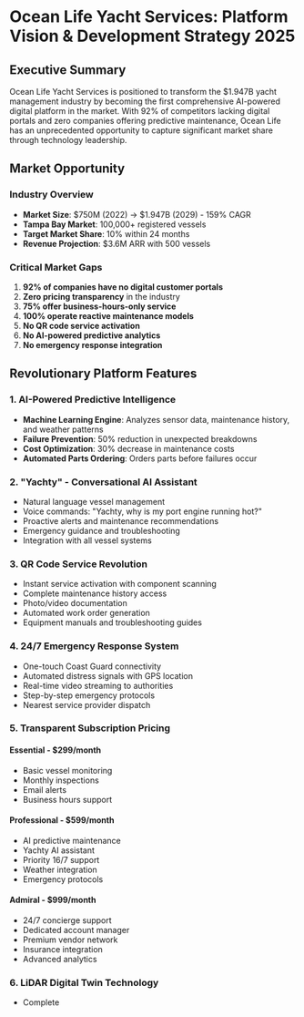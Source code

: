 # Ocean Life Yacht Services: Platform Vision & Development Strategy 2025

## Executive Summary

Ocean Life Yacht Services is positioned to transform the $1.947B yacht management industry by becoming the first comprehensive AI-powered digital platform in the market. With 92% of competitors lacking digital portals and zero companies offering predictive maintenance, Ocean Life has an unprecedented opportunity to capture significant market share through technology leadership.

## Market Opportunity

### Industry Overview
- **Market Size**: $750M (2022) → $1.947B (2029) - 159% CAGR
- **Tampa Bay Market**: 100,000+ registered vessels
- **Target Market Share**: 10% within 24 months
- **Revenue Projection**: $3.6M ARR with 500 vessels

### Critical Market Gaps
1. **92% of companies have no digital customer portals**
2. **Zero pricing transparency** in the industry
3. **75% offer business-hours-only service**
4. **100% operate reactive maintenance models**
5. **No QR code service activation**
6. **No AI-powered predictive analytics**
7. **No emergency response integration**

## Revolutionary Platform Features

### 1. AI-Powered Predictive Intelligence
- **Machine Learning Engine**: Analyzes sensor data, maintenance history, and weather patterns
- **Failure Prevention**: 50% reduction in unexpected breakdowns
- **Cost Optimization**: 30% decrease in maintenance costs
- **Automated Parts Ordering**: Orders parts before failures occur

### 2. "Yachty" - Conversational AI Assistant
- Natural language vessel management
- Voice commands: "Yachty, why is my port engine running hot?"
- Proactive alerts and maintenance recommendations
- Emergency guidance and troubleshooting
- Integration with all vessel systems

### 3. QR Code Service Revolution
- Instant service activation with component scanning
- Complete maintenance history access
- Photo/video documentation
- Automated work order generation
- Equipment manuals and troubleshooting guides

### 4. 24/7 Emergency Response System
- One-touch Coast Guard connectivity
- Automated distress signals with GPS location
- Real-time video streaming to authorities
- Step-by-step emergency protocols
- Nearest service provider dispatch

### 5. Transparent Subscription Pricing

#### Essential - $299/month
- Basic vessel monitoring
- Monthly inspections
- Email alerts
- Business hours support

#### Professional - $599/month
- AI predictive maintenance
- Yachty AI assistant
- Priority 16/7 support
- Weather integration
- Emergency protocols

#### Admiral - $999/month
- 24/7 concierge support
- Dedicated account manager
- Premium vendor network
- Insurance integration
- Advanced analytics

### 6. LiDAR Digital Twin Technology
- Complete